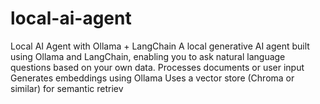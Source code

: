 # local-ai-agent
Local AI Agent with Ollama + LangChain A local generative AI agent built using Ollama and LangChain, enabling you to ask natural language questions based on your own data.  Processes documents or user input  Generates embeddings using Ollama  Uses a vector store (Chroma or similar) for semantic retriev

